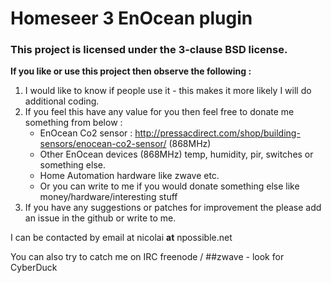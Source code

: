 # Homeseer 3 EnOcean plugin

### This project is licensed under the 3-clause BSD license.

**If you like or use this project then observe the following :**

1. I would like to know if people use it - this makes it more likely I will do additional coding.
2. If you feel this have any value for you then feel free to donate me something from below :
    - EnOcean Co2 sensor : http://pressacdirect.com/shop/building-sensors/enocean-co2-sensor/ (868MHz)
    - Other EnOcean devices (868MHz) temp, humidity, pir, switches or something else.
    - Home Automation hardware like zwave etc.
    - Or you can write to me if you would donate something else like money/hardware/interesting stuff
3. If you have any suggestions or patches for improvement the please add an issue in the github or write to me.

I can be contacted by email at nicolai __at__ npossible.net

You can also try to catch me on IRC freenode / ##zwave - look for CyberDuck

